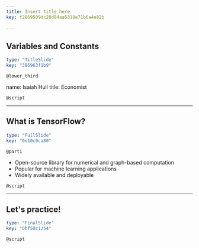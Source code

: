 ```yaml
---
title: Insert title here
key: f2869509dc28d84aa5318e71b6a4e82b

---
```

## Variables and Constants

```yaml
type: "TitleSlide"
key: "386963f1b9"
```

`@lower_third`

name: Isaiah Hull
title: Economist


`@script`



---
## What is TensorFlow?

```yaml
type: "FullSlide"
key: "0e10c0ca80"
```

`@part1`
- Open-source library for numerical and graph-based computation
- Popular for machine learning applications
- Widely available and deployable


`@script`



---
## Let's practice!

```yaml
type: "FinalSlide"
key: "0bf50c1254"
```

`@script`


